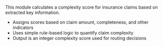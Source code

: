
This module calculates a complexity score for insurance claims based on extracted key information.
- Assigns scores based on claim amount, completeness, and other indicators
- Uses simple rule-based logic to quantify claim complexity
- Output is an integer complexity score used for routing decisions
